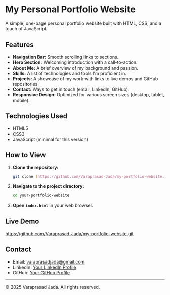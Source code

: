 # My Personal Portfolio Website

A simple, one-page personal portfolio website built with HTML, CSS, and a touch of JavaScript.

## Features

-   **Navigation Bar:** Smooth scrolling links to sections.
-   **Hero Section:** Welcoming introduction with a call-to-action.
-   **About Me:** A brief overview of my background and passion.
-   **Skills:** A list of technologies and tools I'm proficient in.
-   **Projects:** A showcase of my work with links to live demos and GitHub repositories.
-   **Contact:** Ways to get in touch (email, LinkedIn, GitHub).
-   **Responsive Design:** Optimized for various screen sizes (desktop, tablet, mobile).

## Technologies Used

-   HTML5
-   CSS3
-   JavaScript (minimal for this version)

## How to View

1.  **Clone the repository:**
    ```bash
    git clone [https://github.com/Varaprasad-Jada/my-portfolio-website.git] (https://github.com/Varaprasad-Jada/my-portfolio-website.git)
    ```
2.  **Navigate to the project directory:**
    ```bash
    cd your-portfolio-website
    ```
3.  **Open `index.html`** in your web browser.

## Live Demo

https://github.com/Varaprasad-Jada/my-portfolio-website.git

## Contact

-   Email: varaprasadjada@gmail.com
-   LinkedIn: [Your LinkedIn Profile](https://linkedin.com/in/yourprofile)
-   GitHub: [Your GitHub Profile](https://github.com/Varaprasad-Jada)

---

© 2025 Varaprasad Jada. All rights reserved.
